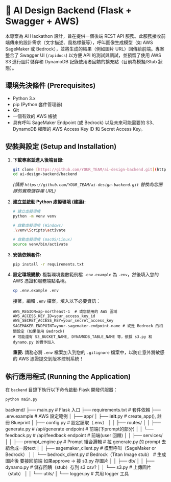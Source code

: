 # 🧠 AI Design Backend (Flask + Swagger + AWS)

本專案為 AI Hackathon 設計，旨在提供一個後端 REST API 服務。此服務接收前端傳來的設計需求（文字描述、風格標籤等），呼叫圖像生成模型（如 AWS SageMaker 或 Bedrock），並將生成的結果（例如圖片 URL）回傳給前端。專案整合了 Swagger UI (`/apidocs`) 以方便 API 的測試與調試，並預留了使用 AWS S3 進行圖片儲存和 DynamoDB 記錄使用者回饋的擴充點（目前為模擬/Stub 狀態）。

## 環境先決條件 (Prerequisites)

- Python 3.x
- pip (Python 套件管理器)
- Git
- 一個有效的 AWS 帳號
- 具有呼叫 SageMaker Endpoint (或 Bedrock) 以及未來可能需要的 S3、DynamoDB 權限的 AWS Access Key ID 和 Secret Access Key。

## 安裝與設定 (Setup and Installation)

1.  **下載專案並進入後端目錄:**

    ```bash
    git clone [https://github.com/YOUR_TEAM/ai-design-backend.git](https://github.com/YOUR_TEAM/ai-design-backend.git)
    cd ai-design-backend/backend
    ```

    _(請將 `https://github.com/YOUR_TEAM/ai-design-backend.git` 替換為您團隊的實際儲存庫 URL)_

2.  **建立並啟動 Python 虛擬環境 (建議):**

    ```bash
    # 建立虛擬環境
    python -m venv venv

    # 啟動虛擬環境 (Windows)
    .\venv\Scripts\activate

    # 啟動虛擬環境 (macOS/Linux)
    source venv/bin/activate
    ```

3.  **安裝依賴套件:**

    ```bash
    pip install -r requirements.txt
    ```

4.  **設定環境變數:**
    複製環境變數範例檔 `.env.example` 為 `.env`，然後填入您的 AWS 憑證和服務端點名稱。
    ```bash
    cp .env.example .env
    ```
    接著，編輯 `.env` 檔案，填入以下必要資訊：
    ```dotenv
    AWS_REGION=ap-northeast-1  # 或您使用的 AWS 區域
    AWS_ACCESS_KEY_ID=your_access_key_id
    AWS_SECRET_ACCESS_KEY=your_secret_access_key
    SAGEMAKER_ENDPOINT=your-sagemaker-endpoint-name # 或是 Bedrock 的相關設定 (如果使用 Bedrock)
    # 可能還有 S3_BUCKET_NAME, DYNAMODB_TABLE_NAME 等，依據 s3.py 和 dynamo.py 的實作加入
    ```
    **重要:** 請務必將 `.env` 檔案加入到您的 `.gitignore` 檔案中，以防止意外將敏感的 AWS 憑證提交到版本控制系統！

## 執行應用程式 (Running the Application)

在 `backend` 目錄下執行以下命令啟動 Flask 開發伺服器：

```bash
python main.py
```

backend/
 ├── main.py                # Flask 入口
 ├── requirements.txt       # 套件依賴
 ├── .env.example           # AWS 設定範例
 │
 ├── app/
 │   ├── __init__.py        # create_app(), 註冊 Blueprint
 │   ├── config.py          # 設定讀取（.env）
 │
 │   ├── routes/
 │   │   ├── generate.py    # /api/generate endpoint    # 前端(下prompt的部分)
 │   │   └── feedback.py    # /api/feedback endpoint    # 前端(user 回饋)
 │
 │   ├── services/
 │   │   ├── prompt_engine.py     # Prompt 組合邏輯     # 拉 generate.py 的 prompt 去組合成一段text
 │   │   ├── sagemaker_client.py  # 模型呼叫（SageMaker or Bedrock）
 │   │   └── bedrock_client.py    # Bedrock（Titan Image stub） # 生成圖片後 要接回前端 如果approve -> 接 s3.py 存圖片
 │
 │   ├── db/
 │   │   ├── dynamo.py      # 儲存回饋（stub）存到 s3 csv?
 │   │   └── s3.py          # 上傳圖片（stub）
 │
 │   └── utils/
 │       └── logger.py      # 共用 logger 工具
